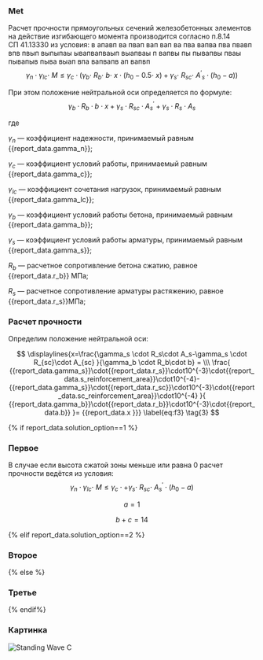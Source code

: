 ### Met

Расчет прочности прямоугольных сечений железобетонных элементов на действие изгибающего момента производится согласно п.8.14 СП&nbsp;41.13330 из условия: в апавп ва пвап вап вап ва пва вапва пва пвавп впв пвып выпыпаы ывапвапваып выапваы п вапвы пы пывапвы пваы пывапыв пыва выап впа вапвапв ап вапвп
$$
\gamma_n\cdot\gamma_{lc}\cdot\ M\le\gamma_c\cdot \left(\gamma_b\cdot\ R_b\cdot\ b\cdot\
                x\cdot\left(h_0-0.5\cdot\ x\right)+\gamma_s\cdot\ R_{sc}\cdot\
                {A^\prime}_s\cdot\left(h_0-a\right)\right)
\label{eq:f1}
\tag{1}
$$

При этом положение нейтральной оси определяется по формуле:
$$
\gamma_b \cdot R_b \cdot b \cdot x+\gamma_s \cdot R_{sc} \cdot A^\prime_s+\gamma_s \cdot R_s \cdot A_s
\label{eq:f2}
\tag{2}
$$

где

$\gamma_n$ — коэффициент надежности, принимаемый равным {{report_data.gamma_n}};

$\gamma_c$ — коэффициент условий работы, принимаемый равным {{report_data.gamma_c}};

$\gamma_{lc}$ — коэффициент сочетания нагрузок, принимаемый равным {{report_data.gamma_lc}};

$\gamma_{b}$ — коэффициент условий работы бетона, принимаемый равным {{report_data.gamma_b}};

$\gamma_{s}$ — коэффициент условий работы арматуры, принимаемый равным {{report_data.gamma_s}};

$R_{b}$ — расчетное сопротивление бетона сжатию, равное {{report_data.r_b}} МПа;

$R_{s}$ — расчетное сопротивление арматуры растяжению, равное {{report_data.r_s}}​ МПа;



### Расчет прочности

Определим положение нейтральной оси:

$$
\displaylines{x=\frac{\gamma_s \cdot R_s\cdot A_s-\gamma_s \cdot R_{sc}\cdot A_{sc} }{\gamma_b \cdot R_b\cdot b}
= \\\ \frac{ {{report_data.gamma_s}}\cdot{{report_data.r_s}}\cdot10^{-3}\cdot{{report_data.s_reinforcement_area}}\cdot10^{-4}-{{report_data.gamma_s}}\cdot{{report_data.r_sc}}\cdot10^{-3}\cdot{{report_data.sc_reinforcement_area}}\cdot10^{-4} }{ {{report_data.gamma_b}}\cdot{{report_data.r_b}}\cdot10^{-3}\cdot{{report_data.b}} }=
{{report_data.x }}}
\label{eq:f3}
\tag{3}
$$

{% if report_data.solution_option==1 %}
### Первое
В случае если высота сжатой зоны меньше или равна 0 расчет прочности ведётся из условия:  
$$
\gamma_n\cdot\gamma_{lc}\cdot\ M\le\gamma_c\cdot +\gamma_s\cdot\ R_{sc}\cdot\ A^\prime_s\cdot\left(h_0-a\right)
$$



$$
a=1
\label{eq:f5}
\tag{5}
$$

$$
b+c=14
\label{eq:f6}
\tag{6}
$$

{% elif report_data.solution_option==2 %}

### Второе
{% else %}
### Третье
{% endif%}



### Картинка
 <img src="data:image/png;base64,{{report_data.fig_url}}" alt="Standing Wave C">






